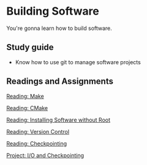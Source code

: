 # Building Software

You're gonna learn how to build software.

## Study guide

- Know how to use git to manage software projects

## Readings and Assignments

[Reading: Make](../readings/make.md)

[Reading: CMake](../readings/cmake.md)

[Reading: Installing Software without Root](../readings/install-software-without-root.md)

[Reading: Version Control](../readings/version-control.md)

[Reading: Checkpointing](../readings/checkpointing.md)

[Project: I/O and Checkpointing](../project/phase2.md)
